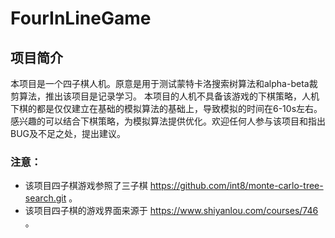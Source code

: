# FourInLineGame
## 项目简介
本项目是一个四子棋人机。原意是用于测试蒙特卡洛搜索树算法和alpha-beta裁剪算法，推出该项目是记录学习。
本项目的人机不具备该游戏的下棋策略，人机下棋的都是仅仅建立在基础的模拟算法的基础上，导致模拟的时间在6-10s左右。
感兴趣的可以结合下棋策略，为模拟算法提供优化。欢迎任何人参与该项目和指出BUG及不足之处，提出建议。

### 注意：
- 该项目四子棋游戏参照了三子棋 https://github.com/int8/monte-carlo-tree-search.git 。
- 该项目四子棋的游戏界面来源于 https://www.shiyanlou.com/courses/746 。
